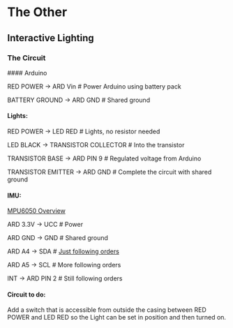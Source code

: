 # The Other

## Interactive Lighting

### The Circuit

#### Arduino

RED POWER -> ARD Vin # Power Arduino using battery pack

BATTERY GROUND -> ARD GND # Shared ground

#### Lights:

RED POWER -> LED RED # Lights, no resistor needed

LED BLACK -> TRANSISTOR COLLECTOR # Into the transistor

TRANSISTOR BASE -> ARD PIN 9 # Regulated voltage from Arduino

TRANSISTOR EMITTER -> ARD GND # Complete the circuit with shared ground

#### IMU:

[MPU6050 Overview](http://42bots.com/tutorials/arduino-uno-and-the-invensense-mpu-6050-6dof-imu/)

ARD 3.3V -> UCC # Power

ARD GND -> GND # Shared ground

ARD A4 -> SDA # [Just following orders](http://42bots.com/tutorials/arduino-uno-and-the-invensense-mpu-6050-6dof-imu/)

ARD A5 -> SCL # More following orders

INT -> ARD PIN 2 # Still following orders

#### Circuit to do:

Add a switch that is accessible from outside the casing between RED POWER and LED RED so the Light can be set in position and then turned on.


